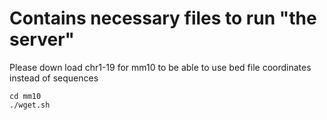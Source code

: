 # Contains necessary files to run "the server"
Please down load chr1-19 for mm10 to be able to use bed file coordinates instead of sequences
```
cd mm10
./wget.sh

```
